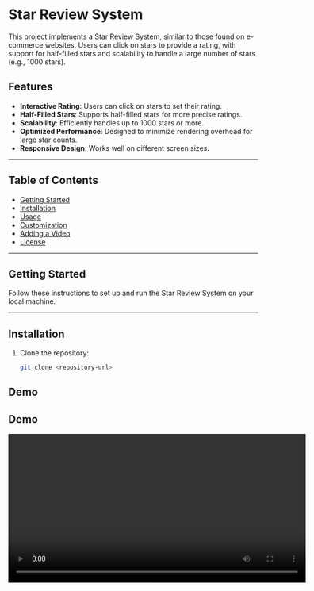# Star Review System

This project implements a Star Review System, similar to those found on e-commerce websites. Users can click on stars to provide a rating, with support for half-filled stars and scalability to handle a large number of stars (e.g., 1000 stars).

## Features

- **Interactive Rating**: Users can click on stars to set their rating.
- **Half-Filled Stars**: Supports half-filled stars for more precise ratings.
- **Scalability**: Efficiently handles up to 1000 stars or more.
- **Optimized Performance**: Designed to minimize rendering overhead for large star counts.
- **Responsive Design**: Works well on different screen sizes.

---

## Table of Contents

- [Getting Started](#getting-started)
- [Installation](#installation)
- [Usage](#usage)
- [Customization](#customization)
- [Adding a Video](#adding-a-video)
- [License](#license)

---

## Getting Started

Follow these instructions to set up and run the Star Review System on your local machine.

---

## Installation

1. Clone the repository:
   ```bash
   git clone <repository-url>

## Demo

## Demo

<video width="600" controls>
  <source src="video.mov" type="video/quicktime">
  Your browser does not support the video tag.
</video>